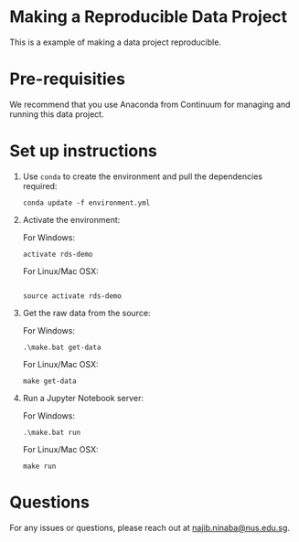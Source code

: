 # Making a Reproducible Data Project

This is a example of making a data project reproducible.

# Pre-requisities

We recommend that you use Anaconda from Continuum for managing and running this data project.

# Set up instructions

1. Use `conda` to create the environment and pull the dependencies required:
    ```
    conda update -f environment.yml
    ```
2. Activate the environment:
    
    For Windows:
    ```
    activate rds-demo
    ```
    For Linux/Mac OSX:
    ```
    
    source activate rds-demo
    ```

3. Get the raw data from the source:

    For Windows:
    ```
    .\make.bat get-data
    ```

    For Linux/Mac OSX:
    ```
    make get-data
    ```

4. Run a Jupyter Notebook server:

    For Windows:
    ```
    .\make.bat run
    ```

    For Linux/Mac OSX:
    ```
    make run
    ```
# Questions

For any issues or questions, please reach out at najib.ninaba@nus.edu.sg.


